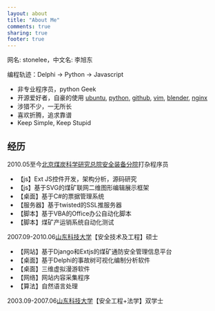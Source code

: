 ```yaml
---
layout: about
title: "About Me"
comments: true
sharing: true
footer: true
---
```


网名: stonelee，中文名: 李旭东

编程轨迹：Delphi -> Python -> Javascript

* 非专业程序员，python Geek
* 开源爱好者，自豪的使用 [ubuntu](http://www.ubuntu.com/), [python](http://www.python.org/), [github](https://github.com/), [vim](http://www.vim.org/), [blender](http://www.blender.org/), [nginx](http://nginx.net/)
* 涉猎不少，一无所长
* 喜欢折腾，追求靠谱
* Keep Simple, Keep Stupid

## 经历

2010.05至今[北京煤炭科学研究总院安全装备分院](http://www.ccrise.cn/)打杂程序员

* 【js】Ext JS控件开发，架构分析，源码研究
* 【js】基于SVG的煤矿联网二维图形编辑展示框架
* 【桌面】基于C#的票据管理系统
* 【服务器】基于twisted的SSL推服务器
* 【脚本】基于VBA的Office办公自动化脚本
* 【脚本】煤矿产运销系统自动化测试

2007.09-2010.06[山东科技大学](http://www.sdust.edu.cn/)【安全技术及工程】硕士

* 【网站】基于Django和Extjs的煤矿通防安全管理信息平台
* 【桌面】基于Delphi的事故树可视化编制分析软件
* 【桌面】三维虚拟漫游软件
* 【网络】网站内容采集程序
* 【算法】自然语言处理

2003.09-2007.06[山东科技大学](http://www.sdust.edu.cn/)【安全工程+法学】双学士

